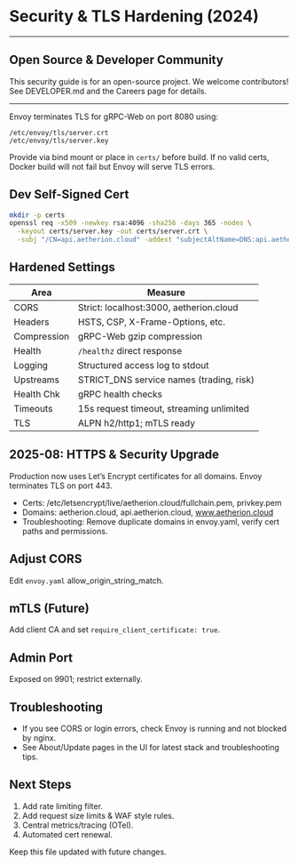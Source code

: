 
# Security & TLS Hardening (2024)

---
## Open Source & Developer Community

This security guide is for an open-source project. We welcome contributors! See DEVELOPER.md and the Careers page for details.

---

Envoy terminates TLS for gRPC-Web on port 8080 using:

```text
/etc/envoy/tls/server.crt
/etc/envoy/tls/server.key
```

Provide via bind mount or place in `certs/` before build.
If no valid certs, Docker build will not fail but Envoy will serve TLS errors.


## Dev Self-Signed Cert

```bash
mkdir -p certs
openssl req -x509 -newkey rsa:4096 -sha256 -days 365 -nodes \
  -keyout certs/server.key -out certs/server.crt \
  -subj "/CN=api.aetherion.cloud" -addext "subjectAltName=DNS:api.aetherion.cloud,DNS:localhost"
```


## Hardened Settings

| Area        | Measure                                              |
|-------------|-----------------------------------------------------|
| CORS        | Strict: localhost:3000, aetherion.cloud             |
| Headers     | HSTS, CSP, X-Frame-Options, etc.                    |
| Compression | gRPC-Web gzip compression                           |
| Health      | `/healthz` direct response                          |
| Logging     | Structured access log to stdout                     |
| Upstreams   | STRICT_DNS service names (trading, risk)            |
| Health Chk  | gRPC health checks                                  |
| Timeouts    | 15s request timeout, streaming unlimited            |
| TLS         | ALPN h2/http1; mTLS ready                           |

## 2025-08: HTTPS & Security Upgrade

Production now uses Let’s Encrypt certificates for all domains. Envoy terminates TLS on port 443.
- Certs: /etc/letsencrypt/live/aetherion.cloud/fullchain.pem, privkey.pem
- Domains: aetherion.cloud, api.aetherion.cloud, www.aetherion.cloud
- Troubleshooting: Remove duplicate domains in envoy.yaml, verify cert paths and permissions.


## Adjust CORS

Edit `envoy.yaml` allow_origin_string_match.


## mTLS (Future)

Add client CA and set `require_client_certificate: true`.


## Admin Port

Exposed on 9901; restrict externally.


## Troubleshooting

- If you see CORS or login errors, check Envoy is running and not blocked by nginx.
- See About/Update pages in the UI for latest stack and troubleshooting tips.


## Next Steps

1. Add rate limiting filter.
2. Add request size limits & WAF style rules.
3. Central metrics/tracing (OTel).
4. Automated cert renewal.

Keep this file updated with future changes.
